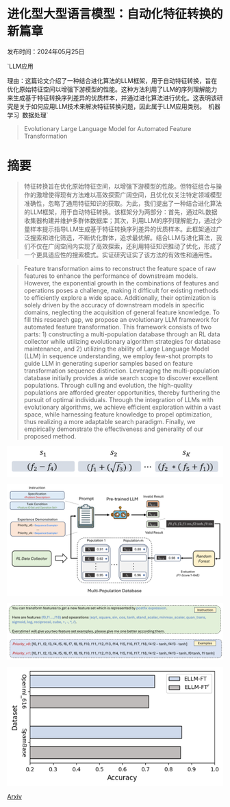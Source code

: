 # 进化型大型语言模型：自动化特征转换的新篇章

发布时间：2024年05月25日

`LLM应用

理由：这篇论文介绍了一种结合进化算法的LLM框架，用于自动特征转换，旨在优化原始特征空间以增强下游模型的性能。这种方法利用了LLM的序列理解能力来生成基于特征转换序列差异的优质样本，并通过进化算法进行优化。这表明该研究是关于如何应用LLM技术来解决特征转换问题，因此属于LLM应用类别。` `机器学习` `数据处理`

> Evolutionary Large Language Model for Automated Feature Transformation

# 摘要

> 特征转换旨在优化原始特征空间，以增强下游模型的性能。但特征组合与操作的激增使得现有方法难以高效探索广阔空间，且优化仅关注特定领域模型准确性，忽略了通用特征知识的获取。为此，我们提出了一种结合进化算法的LLM框架，用于自动特征转换。该框架分为两部分：首先，通过RL数据收集器构建并维护多群体数据库；其次，利用LLM的序列理解能力，通过少量样本提示指导LLM生成基于特征转换序列差异的优质样本。此框架通过广泛搜索和进化筛选，不断优化群体，追求最优解。结合LLM与进化算法，我们不仅在广阔空间内实现了高效探索，还利用特征知识推动了优化，形成了一个更具适应性的搜索模式。实证研究证实了该方法的有效性和通用性。

> Feature transformation aims to reconstruct the feature space of raw features to enhance the performance of downstream models. However, the exponential growth in the combinations of features and operations poses a challenge, making it difficult for existing methods to efficiently explore a wide space. Additionally, their optimization is solely driven by the accuracy of downstream models in specific domains, neglecting the acquisition of general feature knowledge. To fill this research gap, we propose an evolutionary LLM framework for automated feature transformation. This framework consists of two parts: 1) constructing a multi-population database through an RL data collector while utilizing evolutionary algorithm strategies for database maintenance, and 2) utilizing the ability of Large Language Model (LLM) in sequence understanding, we employ few-shot prompts to guide LLM in generating superior samples based on feature transformation sequence distinction. Leveraging the multi-population database initially provides a wide search scope to discover excellent populations. Through culling and evolution, the high-quality populations are afforded greater opportunities, thereby furthering the pursuit of optimal individuals. Through the integration of LLMs with evolutionary algorithms, we achieve efficient exploration within a vast space, while harnessing feature knowledge to propel optimization, thus realizing a more adaptable search paradigm. Finally, we empirically demonstrate the effectiveness and generality of our proposed method.

![进化型大型语言模型：自动化特征转换的新篇章](../../../paper_images/2405.16203/sequence.png)

![进化型大型语言模型：自动化特征转换的新篇章](../../../paper_images/2405.16203/framework.png)

![进化型大型语言模型：自动化特征转换的新篇章](../../../paper_images/2405.16203/prompt.png)

![进化型大型语言模型：自动化特征转换的新篇章](../../../paper_images/2405.16203/rl.png)

[Arxiv](https://arxiv.org/abs/2405.16203)